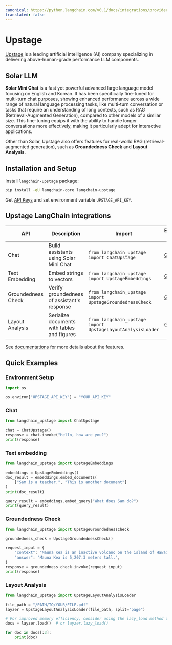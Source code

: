 ```yaml
---
canonical: https://python.langchain.com/v0.1/docs/integrations/providers/upstage
translated: false
---
```


# Upstage

[Upstage](https://upstage.ai) is a leading artificial intelligence (AI) company specializing in delivering above-human-grade performance LLM components.

## Solar LLM

**Solar Mini Chat** is a fast yet powerful advanced large language model focusing on English and Korean. It has been specifically fine-tuned for multi-turn chat purposes, showing enhanced performance across a wide range of natural language processing tasks, like multi-turn conversation or tasks that require an understanding of long contexts, such as RAG (Retrieval-Augmented Generation), compared to other models of a similar size. This fine-tuning equips it with the ability to handle longer conversations more effectively, making it particularly adept for interactive applications.

Other than Solar, Upstage also offers features for real-world RAG (retrieval-augmented generation), such as **Groundedness Check** and **Layout Analysis**.

## Installation and Setup

Install `langchain-upstage` package:

```bash
pip install -qU langchain-core langchain-upstage
```

Get [API Keys](https://console.upstage.ai) and set environment variable `UPSTAGE_API_KEY`.

## Upstage LangChain integrations

| API | Description | Import | Example usage |
| --- | --- | --- | --- |
| Chat | Build assistants using Solar Mini Chat | `from langchain_upstage import ChatUpstage` | [Go](../../chat/upstage) |
| Text Embedding | Embed strings to vectors | `from langchain_upstage import UpstageEmbeddings` | [Go](../../text_embedding/upstage) |
| Groundedness Check | Verify groundedness of assistant's response | `from langchain_upstage import UpstageGroundednessCheck` | [Go](../../tools/upstage_groundedness_check) |
| Layout Analysis | Serialize documents with tables and figures | `from langchain_upstage import UpstageLayoutAnalysisLoader` | [Go](../../document_loaders/upstage) |

See [documentations](https://developers.upstage.ai/) for more details about the features.

## Quick Examples

### Environment Setup

```python
import os

os.environ["UPSTAGE_API_KEY"] = "YOUR_API_KEY"
```

### Chat

```python
from langchain_upstage import ChatUpstage

chat = ChatUpstage()
response = chat.invoke("Hello, how are you?")
print(response)
```

### Text embedding

```python
from langchain_upstage import UpstageEmbeddings

embeddings = UpstageEmbeddings()
doc_result = embeddings.embed_documents(
    ["Sam is a teacher.", "This is another document"]
)
print(doc_result)

query_result = embeddings.embed_query("What does Sam do?")
print(query_result)
```

### Groundedness Check

```python
from langchain_upstage import UpstageGroundednessCheck

groundedness_check = UpstageGroundednessCheck()

request_input = {
    "context": "Mauna Kea is an inactive volcano on the island of Hawaii. Its peak is 4,207.3 m above sea level, making it the highest point in Hawaii and second-highest peak of an island on Earth.",
    "answer": "Mauna Kea is 5,207.3 meters tall.",
}
response = groundedness_check.invoke(request_input)
print(response)
```

### Layout Analysis

```python
from langchain_upstage import UpstageLayoutAnalysisLoader

file_path = "/PATH/TO/YOUR/FILE.pdf"
layzer = UpstageLayoutAnalysisLoader(file_path, split="page")

# For improved memory efficiency, consider using the lazy_load method to load documents page by page.
docs = layzer.load()  # or layzer.lazy_load()

for doc in docs[:3]:
    print(doc)
```